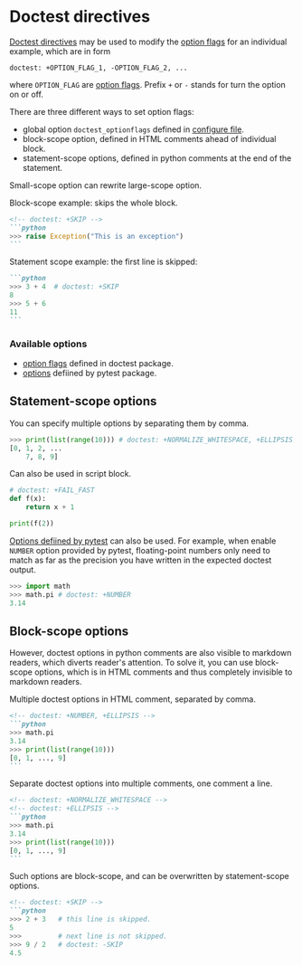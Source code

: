 # Doctest directives

[Doctest directives](https://docs.python.org/3/library/doctest.html#directives) may be used to modify the [option flags](https://docs.python.org/3/library/doctest.html#doctest-options) for an individual example, which are in form

```
doctest: +OPTION_FLAG_1, -OPTION_FLAG_2, ...
```
where `OPTION_FLAG` are [option flags](https://docs.python.org/3/library/doctest.html#doctest-options). Prefix `+` or `-` stands for turn the option on or off.

There are three different ways to set option flags:
- global option `doctest_optionflags` defined in [configure file](https://docs.pytest.org/en/7.0.x/how-to/doctest.html#using-doctest-options).
- block-scope option, defined in HTML comments ahead of individual block.
- statement-scope options, defined in python comments at the end of the statement.

Small-scope option can rewrite large-scope option.

Block-scope example: skips the whole block.
````markdown
<!-- doctest: +SKIP -->
```python
>>> raise Exception("This is an exception")
```
````

Statement scope example: the first line is skipped:
````markdown
```python
>>> 3 + 4  # doctest: +SKIP
8
>>> 5 + 6
11
```
````

### Available options
- [option flags](https://docs.python.org/3/library/doctest.html#doctest-options) defined in doctest package.
- [options](https://docs.pytest.org/en/7.0.x/how-to/doctest.html#using-doctest-options) defiined by pytest package.

## Statement-scope options

You can specify multiple options by separating them by comma.
```python
>>> print(list(range(10))) # doctest: +NORMALIZE_WHITESPACE, +ELLIPSIS
[0, 1, 2, ... 
    7, 8, 9]
```

Can also be used in script block.
```python
# doctest: +FAIL_FAST
def f(x):
    return x + 1

print(f(2))
```

[Options defiined by pytest](https://docs.pytest.org/en/7.0.x/how-to/doctest.html#using-doctest-options) can also be used. For example, when enable `NUMBER` option provided by pytest, floating-point numbers only need to match as far as the precision you have written in the expected doctest output. 
```python
>>> import math
>>> math.pi # doctest: +NUMBER
3.14
```


## Block-scope options
However, doctest options in python comments are also visible to markdown readers, which diverts reader's attention. To solve it, you can use block-scope options, which is in HTML comments and thus completely invisible to markdown readers.

Multiple doctest options in HTML comment, separated by comma.
````markdown
<!-- doctest: +NUMBER, +ELLIPSIS -->
```python
>>> math.pi
3.14
>>> print(list(range(10)))
[0, 1, ..., 9]
```
````


Separate doctest options into multiple comments, one comment a line.
````markdown
<!-- doctest: +NORMALIZE_WHITESPACE -->
<!-- doctest: +ELLIPSIS -->
```python
>>> math.pi
3.14
>>> print(list(range(10)))
[0, 1, ..., 9]
```
````

Such options are block-scope, and can be overwritten by statement-scope options.
````markdown
<!-- doctest: +SKIP -->
```python
>>> 2 + 3   # this line is skipped.
5
>>>         # next line is not skipped.
>>> 9 / 2   # doctest: -SKIP
4.5
````